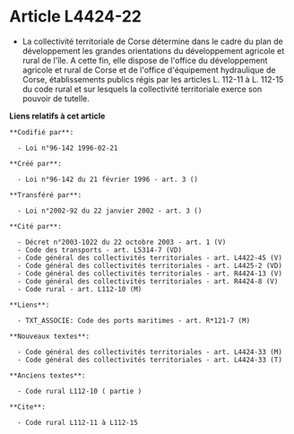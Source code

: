 # Article L4424-22

- La collectivité territoriale de Corse détermine dans le cadre du plan de développement les grandes orientations du
développement agricole et rural de l'île. A cette fin, elle dispose de l'office du développement agricole et rural de Corse
et de l'office d'équipement hydraulique de Corse, établissements publics régis par les articles L. 112-11 à L. 112-15 du code
rural et sur lesquels la collectivité territoriale exerce son pouvoir de tutelle.

**Liens relatifs à cet article**

	**Codifié par**:

	  - Loi n°96-142 1996-02-21

	**Créé par**:

	  - Loi n°96-142 du 21 février 1996 - art. 3 ()

	**Transféré par**:

	  - Loi n°2002-92 du 22 janvier 2002 - art. 3 ()

	**Cité par**:

	  - Décret n°2003-1022 du 22 octobre 2003 - art. 1 (V)
	  - Code des transports - art. L5314-7 (VD)
	  - Code général des collectivités territoriales - art. L4422-45 (V)
	  - Code général des collectivités territoriales - art. L4425-2 (VD)
	  - Code général des collectivités territoriales - art. R4424-13 (V)
	  - Code général des collectivités territoriales - art. R4424-8 (V)
	  - Code rural - art. L112-10 (M)

	**Liens**:

	  - TXT_ASSOCIE: Code des ports maritimes - art. R*121-7 (M)

	**Nouveaux textes**:

	  - Code général des collectivités territoriales - art. L4424-33 (M)
	  - Code général des collectivités territoriales - art. L4424-33 (T)

	**Anciens textes**:

	  - Code rural L112-10 ( partie )

	**Cite**:

	  - Code rural L112-11 à L112-15
